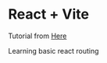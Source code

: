 # React + Vite

Tutorial from [Here](https://reactrouter.com/en/main/start/tutorial#the-contact-route-ui)

Learning basic react routing 
